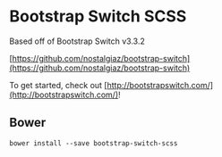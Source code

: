 # Bootstrap Switch SCSS
Based off of Bootstrap Switch v3.3.2

[https://github.com/nostalgiaz/bootstrap-switch](https://github.com/nostalgiaz/bootstrap-switch) 

To get started, check out [http://bootstrapswitch.com/](http://bootstrapswitch.com/)!

## Bower

```shell
bower install --save bootstrap-switch-scss
```
